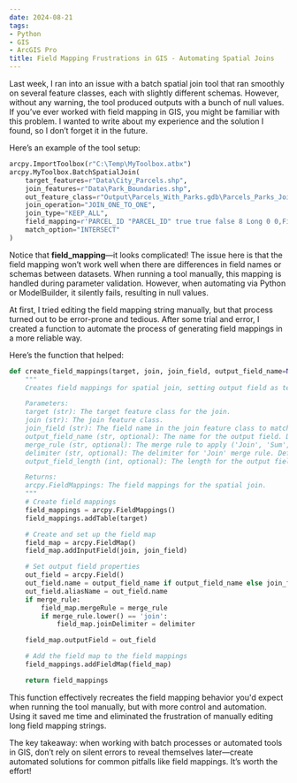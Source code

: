 ```yaml
---
date: 2024-08-21
tags:
- Python
- GIS
- ArcGIS Pro
title: Field Mapping Frustrations in GIS - Automating Spatial Joins
---
```


Last week, I ran into an issue with a batch spatial join tool that ran smoothly on several feature classes, each with slightly different schemas. However, without any warning, the tool produced outputs with a bunch of null values. If you’ve ever worked with field mapping in GIS, you might be familiar with this problem. I wanted to write about my experience and the solution I found, so I don’t forget it in the future.

Here’s an example of the tool setup:

```python
arcpy.ImportToolbox(r"C:\Temp\MyToolbox.atbx")
arcpy.MyToolbox.BatchSpatialJoin(
    target_features=r"Data\City_Parcels.shp",
    join_features=r"Data\Park_Boundaries.shp",
    out_feature_class=r"Output\Parcels_With_Parks.gdb\Parcels_Parks_Join",
    join_operation="JOIN_ONE_TO_ONE",
    join_type="KEEP_ALL",
    field_mapping=r'PARCEL_ID "PARCEL_ID" true true false 8 Long 0 0,First,#,City_Parcels,PARCEL_ID,-1,-1;PARK_NAME "PARK_NAME" true true false 255 Text 0 0,First,#,Park_Boundaries,PARK_NAME,0,254',
    match_option="INTERSECT"
)
```

Notice that **field_mapping**—it looks complicated! The issue here is that the field mapping won’t work well when there are differences in field names or schemas between datasets. When running a tool manually, this mapping is handled during parameter validation. However, when automating via Python or ModelBuilder, it silently fails, resulting in null values.

At first, I tried editing the field mapping string manually, but that process turned out to be error-prone and tedious. After some trial and error, I created a function to automate the process of generating field mappings in a more reliable way.

Here’s the function that helped:

```python
def create_field_mappings(target, join, join_field, output_field_name=None, merge_rule=None, delimiter=', ', output_field_length=255):
    """
    Creates field mappings for spatial join, setting output field as text type and specified length.

    Parameters:
    target (str): The target feature class for the join.
    join (str): The join feature class.
    join_field (str): The field name in the join feature class to match properties.
    output_field_name (str, optional): The name for the output field. Default is the same as join_field.
    merge_rule (str, optional): The merge rule to apply ('Join', 'Sum', 'Mean', etc.). Default is None.
    delimiter (str, optional): The delimiter for 'Join' merge rule. Default is ', '.
    output_field_length (int, optional): The length for the output field. Default is 255.

    Returns:
    arcpy.FieldMappings: The field mappings for the spatial join.
    """
    # Create field mappings
    field_mappings = arcpy.FieldMappings()
    field_mappings.addTable(target)

    # Create and set up the field map
    field_map = arcpy.FieldMap()
    field_map.addInputField(join, join_field)

    # Set output field properties
    out_field = arcpy.Field()
    out_field.name = output_field_name if output_field_name else join_field
    out_field.aliasName = out_field.name
    if merge_rule:
        field_map.mergeRule = merge_rule
        if merge_rule.lower() == 'join':
            field_map.joinDelimiter = delimiter

    field_map.outputField = out_field

    # Add the field map to the field mappings
    field_mappings.addFieldMap(field_map)

    return field_mappings
```

This function effectively recreates the field mapping behavior you'd expect when running the tool manually, but with more control and automation. Using it saved me time and eliminated the frustration of manually editing long field mapping strings.

The key takeaway: when working with batch processes or automated tools in GIS, don’t rely on silent errors to reveal themselves later—create automated solutions for common pitfalls like field mappings. It’s worth the effort!
